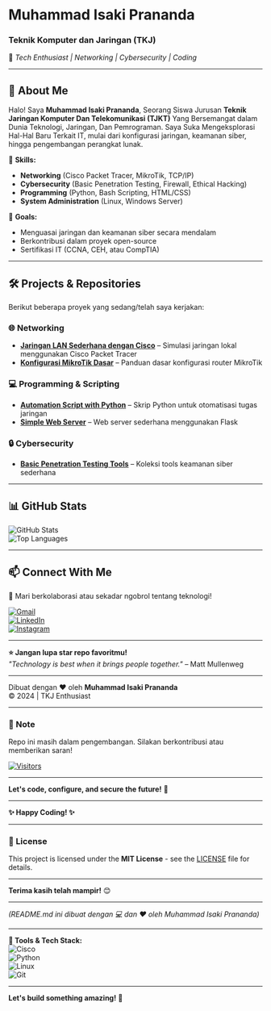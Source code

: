 # **Muhammad Isaki Prananda**  
### **Teknik Komputer dan Jaringan (TKJ)**  
🚀 *Tech Enthusiast | Networking | Cybersecurity | Coding*  

---

## **👋 About Me**  
Halo! Saya **Muhammad Isaki Prananda**, Seorang Siswa Jurusan **Teknik Jaringan Komputer Dan Telekomunikasi (TJKT)** Yang Bersemangat dalam Dunia Teknologi, Jaringan, Dan Pemrograman. Saya Suka Mengeksplorasi Hal-Hal Baru Terkait IT, mulai dari konfigurasi jaringan, keamanan siber, hingga pengembangan perangkat lunak.

🔧 **Skills:**  
- **Networking** (Cisco Packet Tracer, MikroTik, TCP/IP)  
- **Cybersecurity** (Basic Penetration Testing, Firewall, Ethical Hacking)  
- **Programming** (Python, Bash Scripting, HTML/CSS)  
- **System Administration** (Linux, Windows Server)  

🎯 **Goals:**  
- Menguasai jaringan dan keamanan siber secara mendalam  
- Berkontribusi dalam proyek open-source  
- Sertifikasi IT (CCNA, CEH, atau CompTIA)  

---

## **🛠 Projects & Repositories**  
Berikut beberapa proyek yang sedang/telah saya kerjakan:  

### **🌐 Networking**  
- **[Jaringan LAN Sederhana dengan Cisco](#)** – Simulasi jaringan lokal menggunakan Cisco Packet Tracer  
- **[Konfigurasi MikroTik Dasar](#)** – Panduan dasar konfigurasi router MikroTik  

### **💻 Programming & Scripting**  
- **[Automation Script with Python](#)** – Skrip Python untuk otomatisasi tugas jaringan  
- **[Simple Web Server](#)** – Web server sederhana menggunakan Flask  

### **🔒 Cybersecurity**  
- **[Basic Penetration Testing Tools](#)** – Koleksi tools keamanan siber sederhana  

---

## **📊 GitHub Stats**  
![GitHub Stats](https://github-readme-stats.vercel.app/api?username=IsakiPrananda&show_icons=true&theme=radical)  
![Top Languages](https://github-readme-stats.vercel.app/api/top-langs/?username=IsakiPrananda&layout=compact&theme=dark)  

---

## **📫 Connect With Me**  
💬 Mari berkolaborasi atau sekadar ngobrol tentang teknologi!  

[![Gmail](https://img.shields.io/badge/Gmail-D14836?style=for-the-badge&logo=gmail&logoColor=white)](mailto:isakiprananda@gmail.com)  
[![LinkedIn](https://img.shields.io/badge/LinkedIn-0077B5?style=for-the-badge&logo=linkedin&logoColor=white)](https://linkedin.com/in/isakiprananda)  
[![Instagram](https://img.shields.io/badge/Instagram-E4405F?style=for-the-badge&logo=instagram&logoColor=white)](https://instagram.com/isakiprananda)  

---

**⭐ Jangan lupa star repo favoritmu!**  
*"Technology is best when it brings people together."* – Matt Mullenweg  

---

Dibuat dengan ❤️ oleh **Muhammad Isaki Prananda**  
© 2024 | TKJ Enthusiast  

---

### **📌 Note**  
Repo ini masih dalam pengembangan. Silakan berkontribusi atau memberikan saran!  

[![Visitors](https://komarev.com/ghpvc/?username=IsakiPrananda&label=Profile%20Views&color=blueviolet&style=flat)](https://github.com/Muhammad-Isaki-Prananda01)  

---

**Let's code, configure, and secure the future!** 🚀  

---

**✨ Happy Coding! ✨**  

---

### **📜 License**  
This project is licensed under the **MIT License** - see the [LICENSE](LICENSE) file for details.  

---

**Terima kasih telah mampir!** 😊  

--- 

*(README.md ini dibuat dengan 💻 dan ❤️ oleh Muhammad Isaki Prananda)*  

---

**🔧 Tools & Tech Stack:**  
![Cisco](https://img.shields.io/badge/Cisco-1BA0D7?style=flat&logo=cisco&logoColor=white)  
![Python](https://img.shields.io/badge/Python-3776AB?style=flat&logo=python&logoColor=white)  
![Linux](https://img.shields.io/badge/Linux-FCC624?style=flat&logo=linux&logoColor=black)  
![Git](https://img.shields.io/badge/Git-F05032?style=flat&logo=git&logoColor=white)  

---  

**Let's build something amazing!** 🚀  

